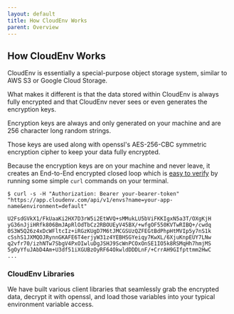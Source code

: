 ```yaml
---
layout: default
title: How CloudEnv Works
parent: Overview
---
```


## How CloudEnv Works

CloudEnv is essentially a special-purpose object storage system, similar to AWS S3 or Google Cloud Storage.

What makes it different is that the data stored within CloudEnv is always fully encrypted and that CloudEnv never sees or even generates the encryption keys.

Encryption keys are always and only generated on your machine and are 256 character long random strings.

Those keys are used along with openssl's AES-256-CBC symmetric encryption cipher to keep your data fully encrypted.

Because the encryption keys are on your machine and never leave, it creates an End-to-End encrypted closed loop which is [easy to verify](/pages/api/curl.html) by running some simple `curl` commands on your terminal.

```console
$ curl -s -H "Authorization: Bearer your-bearer-token" "https://app.cloudenv.com/api/v1/envs?name=your-app-name&environment=default"

U2FsdGVkX1/FkUaaKi2HX7D3rW5i2EtWVQ+sMMukLU5bViFKKIgxN5a3T/OXgKjH
yG36nJjiHRfk806BmJApRlOdTbCz2RBOUEyV45BX/+wfgOF550KVTwRIBQ+/cwdq
0S3W5Q26z4xDcWFltcIz+iRGzKUgD7M6tJMCGSUzQZFEGtBdPhpHtMVIp5y7nS1k
cSshS1JXMQOJRynnGKAFE6T4erjyW31z4YEBHSGYeiqy7KwXL/6XjuKnpEUY7LNw
q2vfr70/izhNTw7SbgV4PxOIwluDgJSHJ9ScWnPCOxOnSE1IO5k8RSMqHh7hmjMS
5gOyYfuJAbD4Am+U3df51iXGUBzOyRF64OkwldDDDLnF/+CrrAH9GIfpttmm2HwC
...
```

### CloudEnv Libraries

We have built various client libraries that seamlessly grab the encrypted data, decrypt it with openssl, and load those variables into your typical environment variable access.
